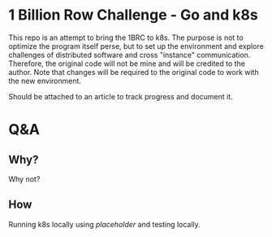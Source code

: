 # 1 Billion Row Challenge - Go and k8s

This repo is an attempt to bring the 1BRC to k8s. The purpose is not to optimize the program itself perse, but to set up the environment and explore challenges of distributed software and cross "instance" communication. Therefore, the original code will not be mine and will be credited to the author. Note that changes will be required to the original code to work with the new environment.

Should be attached to an article to track progress and document it.

# Q&A
## Why?

Why not?

## How

Running k8s locally using *placeholder* and testing locally.

